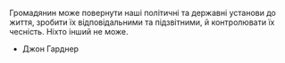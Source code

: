 Громадянин може повернути наші політичні та державні установи до життя, зробити їх відповідальними та підзвітними, й контролювати їх чесність. Ніхто інший не може. 
- Джон Гарднер